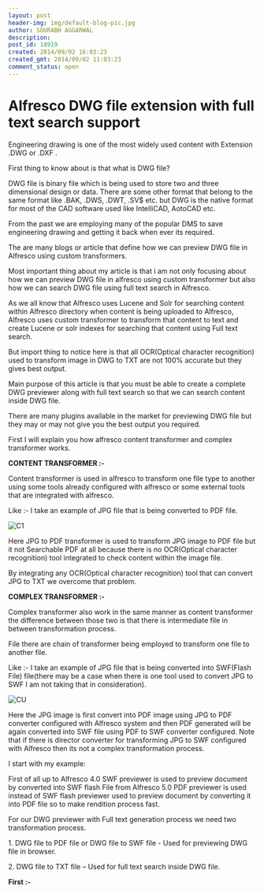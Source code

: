 ```yaml
---
layout: post
header-img: img/default-blog-pic.jpg
author: SOURABH AGGARWAL
description: 
post_id: 18919
created: 2014/09/02 16:03:23
created_gmt: 2014/09/02 11:03:23
comment_status: open
---
```


# Alfresco DWG file extension with full text search support

Engineering drawing is one of the most widely used content with Extension .DWG or .DXF .

First thing to know about is that what is DWG file?

DWG file is binary file which is being used to store two and three dimensional design or data. There are some other format that belong to the same format like .BAK, .DWS, .DWT, .SV$ etc. but DWG is the native format for most of the CAD software used like IntelliCAD, AotoCAD etc.

From the past we are employing many of the popular DMS to save engineering drawing and getting it back when ever its required.

The are many blogs or article that define how we can preview DWG file in Alfresco using custom transformers.

Most important thing about my article is that i am not only focusing about how we can preview DWG file in alfresco using custom transformer but also how we can search DWG file using full text search in Alfresco.

As we all know that Alfresco uses Lucene and Solr for searching content within Alfresco directory when content is being uploaded to Alfresco, Alfresco uses custom transformer to transform that content to text and create Lucene or solr indexes for searching that content using Full text search.

But import thing to notice here is that all OCR(Optical character recognition) used to transform image in DWG to TXT are not 100% accurate but they gives best output.

Main purpose of this article is that you must be able to create a complete DWG previewer along with full text search so that we can search content inside DWG file.

There are many plugins available in the market for previewing DWG file but they may or may not give you the best output you required.

First I will explain you how alfresco content transformer and complex transformer works.

**CONTENT TRANSFORMER :-**

Content transformer is used in alfresco to transform one file type to another using some tools already configured with alfresco or some external tools that are integrated with alfresco.

Like :- I take an example of JPG file that is being converted to PDF file. 

![C1][1]

Here JPG to PDF transformer is used to transform JPG image to PDF file but it not Searchable PDF at all because there is no OCR(Optical character recognition) tool integrated to check content within the image file.

By integrating any OCR(Optical character recognition) tool that can convert JPG to TXT we overcome that problem.

**COMPLEX TRANSFORMER :-**

Complex transformer also work in the same manner as content transformer the difference between those two is that there is intermediate file in between transformation process. 

File there are chain of transformer being employed to transform one file to another file.

Like :- I take an example of JPG file that is being converted into SWF(Flash File) file(there may be a case when there is one tool used to convert JPG to SWF I am not taking that in consideration).

![CU][2]

Here the JPG image is first convert into PDF image using JPG to PDF converter configured with Alfresco system and then PDF generated will be again converted into SWF file using PDF to SWF converter configured. Note that if there is director converter for transforming JPG to SWF configured with Alfresco then its not a complex transformation process.

I start with my example:

First of all up to Alfresco 4.0 SWF previewer is used to preview document by converted into SWF flash File from Alfresco 5.0 PDF previewer is used instead of SWF flash previewer used to preview document by converting it into PDF file so to make rendition process fast.

For our DWG previewer with Full text generation process we need two transformation process.

1\. DWG file to PDF file or DWG file to SWF file - Used for previewing DWG file in browser.

2\. DWG file to TXT file – Used for full text search inside DWG file.

**First :-**

   [1]: http://xebee.xebia.in/wp-content/uploads/2014/09/C1-300x269.png
   [2]: http://xebee.xebia.in/wp-content/uploads/2014/09/CU-300x140.png